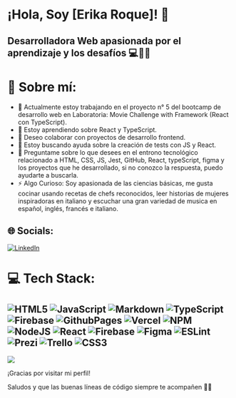 # ¡Hola, Soy [Erika Roque]! 👋

## Desarrolladora Web apasionada por el aprendizaje y los desafíos 💻📒🙌

# 💫 Sobre mí:

- 🔭 Actualmente estoy trabajando en el proyecto n° 5 del bootcamp de desarrollo web en Laboratoria: Movie Challenge with Framework (React con TypeScript).
- 🌱 Estoy aprendiendo sobre React y TypeScript.
- 👯 Deseo colaborar con proyectos de desarrollo frontend.
- 🤔 Estoy buscando ayuda sobre la creación de tests con JS y React.
- 💬 Preguntame sobre lo que desees en el entrono tecnológico relacionado a HTML, CSS, JS, Jest, GitHub, React, typeScript, figma y los proyectos que he desarrollado, si no conozco la respuesta, puedo ayudarte a buscarla.
- ⚡ Algo Curioso: Soy apasionada de las ciencias básicas, me gusta cocinar usando recetas de chefs reconocidos, leer historias de mujeres inspiradoras en italiano y escuchar una gran variedad de musica en español, inglés, francés e italiano.


## 🌐 Socials:
[![LinkedIn](https://img.shields.io/badge/LinkedIn-%230077B5.svg?logo=linkedin&logoColor=white)](https://linkedin.com/in/www.linkedin.com/in/erika-roque-51078b150) 

# 💻 Tech Stack:
![HTML5](https://img.shields.io/badge/html5-%23E34F26.svg?style=for-the-badge&logo=html5&logoColor=white) ![JavaScript](https://img.shields.io/badge/javascript-%23323330.svg?style=for-the-badge&logo=javascript&logoColor=%23F7DF1E) ![Markdown](https://img.shields.io/badge/markdown-%23000000.svg?style=for-the-badge&logo=markdown&logoColor=white) ![TypeScript](https://img.shields.io/badge/typescript-%23007ACC.svg?style=for-the-badge&logo=typescript&logoColor=white) ![Firebase](https://img.shields.io/badge/firebase-%23039BE5.svg?style=for-the-badge&logo=firebase) ![GithubPages](https://img.shields.io/badge/github%20pages-121013?style=for-the-badge&logo=github&logoColor=white) ![Vercel](https://img.shields.io/badge/vercel-%23000000.svg?style=for-the-badge&logo=vercel&logoColor=white) ![NPM](https://img.shields.io/badge/NPM-%23CB3837.svg?style=for-the-badge&logo=npm&logoColor=white) ![NodeJS](https://img.shields.io/badge/node.js-6DA55F?style=for-the-badge&logo=node.js&logoColor=white) ![React](https://img.shields.io/badge/react-%2320232a.svg?style=for-the-badge&logo=react&logoColor=%2361DAFB) ![Firebase](https://img.shields.io/badge/Firebase-039BE5?style=for-the-badge&logo=Firebase&logoColor=white) ![Figma](https://img.shields.io/badge/figma-%23F24E1E.svg?style=for-the-badge&logo=figma&logoColor=white) ![ESLint](https://img.shields.io/badge/ESLint-4B3263?style=for-the-badge&logo=eslint&logoColor=white) ![Prezi](https://img.shields.io/badge/Prezi-%23000000.svg?style=for-the-badge&logo=Prezi&logoColor=white) ![Trello](https://img.shields.io/badge/Trello-%23026AA7.svg?style=for-the-badge&logo=Trello&logoColor=white) ![CSS3](https://img.shields.io/badge/css3-%231572B6.svg?style=for-the-badge&logo=css3&logoColor=white)
---
[![](https://visitcount.itsvg.in/api?id=Roquerika&icon=0&color=0)](https://visitcount.itsvg.in)

<!-- Proudly created with GPRM ( https://gprm.itsvg.in ) -->

  ¡Gracias por visitar mi perfil!

  Saludos y que las buenas líneas de código siempre te acompañen 🚀💫

